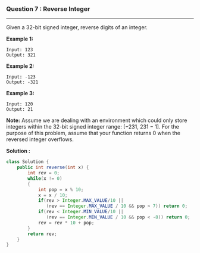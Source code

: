 ### Question 7 : Reverse Integer
---

Given a 32-bit signed integer, reverse digits of an integer.

**Example 1:**

```
Input: 123
Output: 321
```

**Example 2:**

```
Input: -123
Output: -321
```

**Example 3:**

```
Input: 120
Output: 21
```

**Note:**
Assume we are dealing with an environment which could only store integers within the 32-bit signed integer range: [−231,  231 − 1]. For the purpose of this problem, assume that your function returns 0 when the reversed integer overflows.

**Solution :**

```java
class Solution {
    public int reverse(int x) {
        int rev = 0;
        while(x != 0)
        {
            int pop = x % 10;
            x = x / 10;
            if(rev > Integer.MAX_VALUE/10 || 
               (rev == Integer.MAX_VALUE / 10 && pop > 7)) return 0;
            if(rev < Integer.MIN_VALUE/10 || 
               (rev == Integer.MIN_VALUE / 10 && pop < -8)) return 0;
            rev = rev * 10 + pop;
        }
        return rev;
    }
}
```

